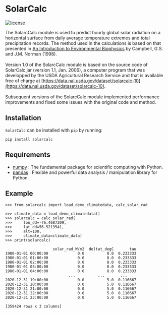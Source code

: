 # SolarCalc
[![license](https://img.shields.io/pypi/l/appconfigs.svg)](./LICENSE)

The SolarcCalc module is used to predict hourly global solar
radiation on a horizontal surface from daily average temperature
extremes and total precipitation records.
The method used in the calculations is based on that presented in
[An Introduction to Environmental Biophysics](https://link.springer.com/book/10.1007/978-1-4612-1626-1)
by Campbell, G.S. and J.M. Norman (1998).
<br><br>
Version 1.0 of the SolarcCalc module is based on the source code of
SolarCalc.jar (version 1.1, Jan. 2006), a computer program  that was
developped by the USDA Agricultural Research Service and that is
available free of charge at [https://data.nal.usda.gov/dataset/solarcalc-10](https://data.nal.usda.gov/dataset/solarcalc-10).
<br><br>
Subsequent versions of the SolarcCalc module implemented performance
improvements and fixed some issues with the original code and method.


## Installation

`SolarCalc` can be installed with `pip` by running:

```commandlines
pip install solarcalc
```

## Requirements

- [numpy](https://github.com/numpy/numpy) :  The fundamental package for scientific computing with Python.
- [pandas](https://github.com/pandas-dev/pandas) : Flexible and powerful data analysis / manipulation library for Python.

## Example

```
>>> from solarcalc import load_demo_climatedata, calc_solar_rad

>>> climate_data = load_demo_climatedata()
>>> solarcalc = calc_solar_rad(
>>>     lon_dd=-76.4687209,
>>>     lat_dd=56.5213541,
>>>     alt=100,
>>>     climate_data=climate_data)
>>> print(solarcalc)

                     solar_rad_W/m2  deltat_degC       tau
1980-01-01 00:00:00             0.0          8.0  0.233333
1980-01-01 01:00:00             0.0          8.0  0.233333
1980-01-01 02:00:00             0.0          8.0  0.233333
1980-01-01 03:00:00             0.0          8.0  0.233333
1980-01-01 04:00:00             0.0          8.0  0.233333
                            ...          ...       ...
2020-12-31 19:00:00             0.0          5.0  0.116667
2020-12-31 20:00:00             0.0          5.0  0.116667
2020-12-31 21:00:00             0.0          5.0  0.116667
2020-12-31 22:00:00             0.0          5.0  0.116667
2020-12-31 23:00:00             0.0          5.0  0.116667

[359424 rows x 3 columns]

```
